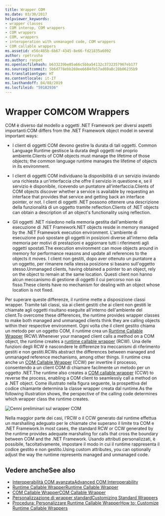 ```yaml
---
title: Wrapper COM
ms.date: 03/30/2017
helpviewer_keywords:
- wrapper classes
- COM interop, COM wrappers
- COM wrappers
- COM, wrappers
- interoperation with unmanaged code, COM wrappers
- COM callable wrappers
ms.assetid: e56c485b-6b67-4345-8e66-fd21835a6092
author: rpetrusha
ms.author: ronpet
ms.openlocfilehash: b633239be85a66c5bba54132c3732357967eb177
ms.sourcegitcommit: 5b6d778ebb269ee6684fb57ad69a8c28b06235b9
ms.translationtype: HT
ms.contentlocale: it-IT
ms.lasthandoff: 04/08/2019
ms.locfileid: "59182936"
---
```

# <a name="com-wrappers"></a><span data-ttu-id="b7bd6-102">Wrapper COM</span><span class="sxs-lookup"><span data-stu-id="b7bd6-102">COM Wrappers</span></span>
<span data-ttu-id="b7bd6-103">COM è diverso dal modello a oggetti .NET Framework per diversi aspetti importanti:</span><span class="sxs-lookup"><span data-stu-id="b7bd6-103">COM differs from the .NET Framework object model in several important ways:</span></span>  
  
-   <span data-ttu-id="b7bd6-104">I client di oggetti COM devono gestire la durata di tali oggetti. Common Language Runtime gestisce la durata degli oggetti nel proprio ambiente.</span><span class="sxs-lookup"><span data-stu-id="b7bd6-104">Clients of COM objects must manage the lifetime of those objects; the common language runtime manages the lifetime of objects in its environment.</span></span>  
  
-   <span data-ttu-id="b7bd6-105">I client di oggetti COM individuano la disponibilità di un servizio inviando una richiesta a un'interfaccia che offre il servizio in questione e, se il servizio è disponibile, ricevendo un puntatore all'interfaccia.</span><span class="sxs-lookup"><span data-stu-id="b7bd6-105">Clients of COM objects discover whether a service is available by requesting an interface that provides that service and getting back an interface pointer, or not.</span></span> <span data-ttu-id="b7bd6-106">I client di oggetti .NET possono ottenere una descrizione della funzionalità di un oggetto tramite reflection.</span><span class="sxs-lookup"><span data-stu-id="b7bd6-106">Clients of .NET objects can obtain a description of an object's functionality using reflection.</span></span>  
  
-   <span data-ttu-id="b7bd6-107">Gli oggetti .NET risiedono nella memoria gestita dall'ambiente di esecuzione di .NET Framework.</span><span class="sxs-lookup"><span data-stu-id="b7bd6-107">NET objects reside in memory managed by the .NET Framework execution environment.</span></span> <span data-ttu-id="b7bd6-108">L'ambiente di esecuzione può spostare gli oggetti in posizioni diverse all'interno della memoria per motivi di prestazioni e aggiornare tutti i riferimenti agli oggetti spostati.</span><span class="sxs-lookup"><span data-stu-id="b7bd6-108">The execution environment can move objects around in memory for performance reasons and update all references to the objects it moves.</span></span> <span data-ttu-id="b7bd6-109">I client non gestiti, dopo aver ottenuto un puntatore a un oggetto, per rimanere nella stessa posizione si basano sull'oggetto stesso.</span><span class="sxs-lookup"><span data-stu-id="b7bd6-109">Unmanaged clients, having obtained a pointer to an object, rely on the object to remain at the same location.</span></span> <span data-ttu-id="b7bd6-110">Questi client non hanno alcun meccanismo di gestione di oggetti il cui percorso non sia fisso.</span><span class="sxs-lookup"><span data-stu-id="b7bd6-110">These clients have no mechanism for dealing with an object whose location is not fixed.</span></span>  
  
 <span data-ttu-id="b7bd6-111">Per superare queste differenze, il runtime mette a disposizione classi wrapper. Tramite tali classi, sia ai client gestiti che ai client non gestiti le chiamate agli oggetti risultano eseguite all'interno dell'ambiente del client.</span><span class="sxs-lookup"><span data-stu-id="b7bd6-111">To overcome these differences, the runtime provides wrapper classes to make both managed and unmanaged clients think they are calling objects within their respective environment.</span></span> <span data-ttu-id="b7bd6-112">Ogni volta che il client gestito chiama un metodo per un oggetto COM, il runtime crea un [Runtime Callable Wrapper](runtime-callable-wrapper.md) (RCW).</span><span class="sxs-lookup"><span data-stu-id="b7bd6-112">Whenever your managed client calls a method on a COM object, the runtime creates a [runtime callable wrapper](runtime-callable-wrapper.md) (RCW).</span></span> <span data-ttu-id="b7bd6-113">Una delle funzioni degli RCW è nascondere le differenze tra meccanismi di riferimento gestiti e non gestiti.</span><span class="sxs-lookup"><span data-stu-id="b7bd6-113">RCWs abstract the differences between managed and unmanaged reference mechanisms, among other things.</span></span> <span data-ttu-id="b7bd6-114">Il runtime crea anche un [COM Callable Wrapper](com-callable-wrapper.md) (CCW) per invertire il processo, consentendo a un client COM di chiamare facilmente un metodo per un oggetto .NET.</span><span class="sxs-lookup"><span data-stu-id="b7bd6-114">The runtime also creates a [COM callable wrapper](com-callable-wrapper.md) (CCW) to reverse the process, enabling a COM client to seamlessly call a method on a .NET object.</span></span> <span data-ttu-id="b7bd6-115">Come illustrato nella figura seguente, la prospettiva del codice chiamante determina la classe wrapper creata dal runtime.</span><span class="sxs-lookup"><span data-stu-id="b7bd6-115">As the following illustration shows, the perspective of the calling code determines which wrapper class the runtime creates.</span></span>  
  
 ![Cenni preliminari sul wrapper COM](./media/com-wrappers/bidirectional-com-overview.gif)  
  
 <span data-ttu-id="b7bd6-117">Nella maggior parte dei casi, l'RCW o il CCW generato dal runtime effettua un marshalling adeguato per le chiamate che superano il limite tra COM e .NET Framework.</span><span class="sxs-lookup"><span data-stu-id="b7bd6-117">In most cases, the standard RCW or CCW generated by the runtime provides adequate marshaling for calls that cross the boundary between COM and the .NET Framework.</span></span> <span data-ttu-id="b7bd6-118">Usando attributi personalizzati, è possibile, facoltativamente, impostare il modo in cui il runtime rappresenta il codice gestito e non gestito.</span><span class="sxs-lookup"><span data-stu-id="b7bd6-118">Using custom attributes, you can optionally adjust the way the runtime represents managed and unmanaged code.</span></span>  
  
## <a name="see-also"></a><span data-ttu-id="b7bd6-119">Vedere anche</span><span class="sxs-lookup"><span data-stu-id="b7bd6-119">See also</span></span>

- [<span data-ttu-id="b7bd6-120">Interoperabilità COM avanzata</span><span class="sxs-lookup"><span data-stu-id="b7bd6-120">Advanced COM Interoperability</span></span>](https://docs.microsoft.com/previous-versions/dotnet/netframework-4.0/bd9cdfyx(v=vs.100))
- [<span data-ttu-id="b7bd6-121">Runtime Callable Wrapper</span><span class="sxs-lookup"><span data-stu-id="b7bd6-121">Runtime Callable Wrapper</span></span>](runtime-callable-wrapper.md)
- [<span data-ttu-id="b7bd6-122">COM Callable Wrapper</span><span class="sxs-lookup"><span data-stu-id="b7bd6-122">COM Callable Wrapper</span></span>](com-callable-wrapper.md)
- [<span data-ttu-id="b7bd6-123">Personalizzazione di wrapper standard</span><span class="sxs-lookup"><span data-stu-id="b7bd6-123">Customizing Standard Wrappers</span></span>](https://docs.microsoft.com/previous-versions/dotnet/netframework-4.0/h7hx9abd(v=vs.100))
- [<span data-ttu-id="b7bd6-124">Procedura: Personalizzare Runtime Callable Wrapper</span><span class="sxs-lookup"><span data-stu-id="b7bd6-124">How to: Customize Runtime Callable Wrappers</span></span>](https://docs.microsoft.com/previous-versions/dotnet/netframework-4.0/56kh4hy7(v=vs.100))
